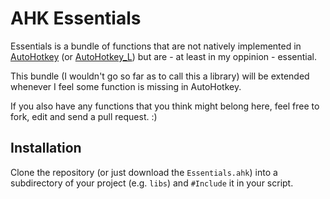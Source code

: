 AHK Essentials
==============

Essentials is a bundle of functions that are not natively implemented in
[AutoHotkey](http://autohotkey.com/) (or [AutoHotkey_L](http://l.autohotkey.com/))
but are - at least in my oppinion - essential.

This bundle (I wouldn't go so far as to call this a library) will be extended
whenever I feel some function is missing in AutoHotkey.

If you also have any functions that you think might belong here, feel free to
fork, edit and send a pull request. :)



Installation
------------

Clone the repository (or just download the `Essentials.ahk`) into a subdirectory
of your project (e.g. `libs`) and `#Include` it in your script.
